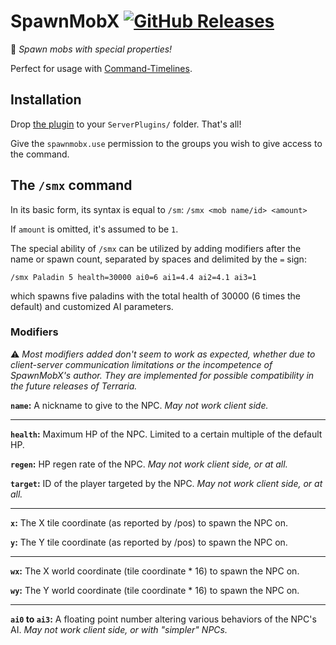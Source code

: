 # SpawnMobX [![GitHub Releases](https://img.shields.io/github/downloads/deadsurgeon42/SpawnMobX/total.svg)](https://github.com/deadsurgeon42/SpawnMobX/releases/latest/download/SpawnMobX.dll)
🧟 *Spawn mobs with special properties!*

Perfect for usage with [Command-Timelines](https://github.com/Enerdy/Command-Timelines).

## Installation
Drop [the plugin](https://github.com/deadsurgeon42/SpawnMobX/releases) to your `ServerPlugins/` folder. That's all!

Give the `spawnmobx.use` permission to the groups you wish to give access to the command.

## The `/smx` command

In its basic form, its syntax is equal to `/sm`: `/smx <mob name/id> <amount>`

If `amount` is omitted, it's assumed to be `1`.

The special ability of `/smx` can be utilized by adding modifiers after the name or spawn count,
separated by spaces and delimited by the `=` sign:

`/smx Paladin 5 health=30000 ai0=6 ai1=4.4 ai2=4.1 ai3=1`

which spawns five paladins with the total health of 30000 (6 times the default) and customized AI parameters.

### Modifiers

⚠️ *Most modifiers added don't seem to work as expected, whether due to client-server
communication limitations or the incompetence of SpawnMobX's author.
They are implemented for possible compatibility in the future releases of Terraria.*

**`name`:** A nickname to give to the NPC. *May not work client side.*

--------------------

**`health`:** Maximum HP of the NPC. Limited to a certain multiple of the default HP.

**`regen`:** HP regen rate of the NPC. *May not work client side, or at all.*

**`target`:** ID of the player targeted by the NPC. *May not work client side, or at all.*

--------------------

**`x`:** The X tile coordinate (as reported by /pos) to spawn the NPC on.

**`y`:** The Y tile coordinate (as reported by /pos) to spawn the NPC on.

--------------------

**`wx`:** The X world coordinate (tile coordinate * 16) to spawn the NPC on.

**`wy`:** The Y world coordinate (tile coordinate * 16) to spawn the NPC on.

--------------------

**`ai0` to `ai3`:** A floating point number altering various behaviors of the NPC's AI. *May not work client side, or with "simpler" NPCs.*
